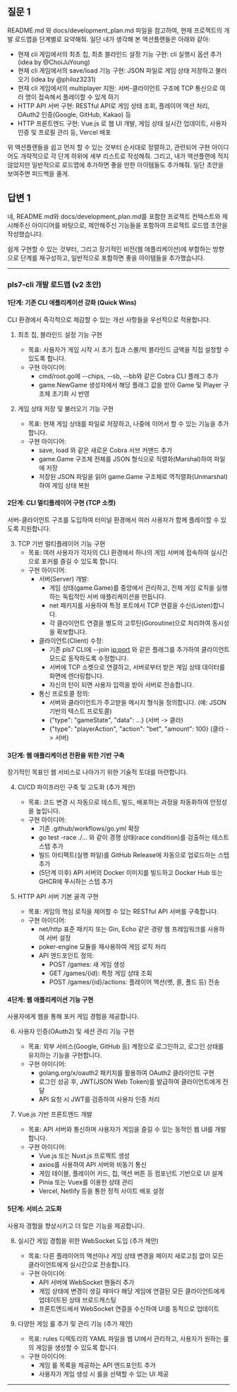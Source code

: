 ## 질문 1

README.md 와 docs/development_plan.md 파일을 참고하여, 현재 프로젝트의 개발 로드맵을 단계별로 요약해줘. 일단 내가 생각해 본 액션플랜들은 아래와 같아:

- 현재 cli 게임에서의 최초 칩, 최초 블라인드 설정 기능 구현: cli 실행시 옵션 추가 (idea by @ChoiJuYoung)
- 현재 cli 게임에서의 save/load 기능 구현: JSON 파일로 게임 상태 저장하고 불러오기 (idea by @philoz3231)
- 현재 cli 게임에서의 multiplayer 지원: 서버-클라이언트 구조에 TCP 통신으로 여러 명이 접속해서 플레이할 수 있게 하기
- HTTP API 서버 구현: RESTful API로 게임 상태 조회, 플레이어 액션 처리, OAuth2 인증(Google, GitHub, Kakao) 등
- HTTP 프론트엔드 구현: Vue.js 로 웹 UI 개발, 게임 상태 실시간 업데이트, 사용자 인증 및 프로필 관리 등, Vercel 배포

위 액션플랜들을 쉽고 먼저 할 수 있는 것부터 순서대로 정렬하고, 관련되어 구현 아이디어도 개략적으로 각 단계 하위에 세부 리스트로 작성해줘. 그리고, 내가 액션플랜에 적지 않았지만 일반적으로 로드맵에 추가하면 좋을 만한 아이템들도 추가해줘. 일단 초안을 보여주면 피드백을 줄게.

## 답변 1

네, README.md와 docs/development_plan.md를 포함한 프로젝트 컨텍스트와 제시해주신 아이디어를 바탕으로, 제안해주신 기능들을 포함하여 프로젝트 로드맵 초안을 작성했습니다.

쉽게 구현할 수 있는 것부터, 그리고 장기적인 비전(웹 애플리케이션)에 부합하는 방향으로 단계를 재구성하고, 일반적으로 포함하면 좋을 아이템들을 추가했습니다.

---

### pls7-cli 개발 로드맵 (v2 초안)

#### 1단계: 기존 CLI 애플리케이션 강화 (Quick Wins)

CLI 환경에서 즉각적으로 체감할 수 있는 개선 사항들을 우선적으로 적용합니다.

1. 최초 칩, 블라인드 설정 기능 구현
    * 목표: 사용자가 게임 시작 시 초기 칩과 스몰/빅 블라인드 금액을 직접 설정할 수 있도록 합니다.
    * 구현 아이디어:
        * cmd/root.go에 --chips, --sb, --bb와 같은 Cobra CLI 플래그 추가
        * game.NewGame 생성자에서 해당 플래그 값을 받아 Game 및 Player 구조체 초기화 시 반영

2. 게임 상태 저장 및 불러오기 기능 구현
    * 목표: 현재 게임 상태를 파일로 저장하고, 나중에 이어서 할 수 있는 기능을 추가합니다.
    * 구현 아이디어:
        * save, load 와 같은 새로운 Cobra 서브 커맨드 추가
        * game.Game 구조체 전체를 JSON 형식으로 직렬화(Marshal)하여 파일에 저장
        * 저장된 JSON 파일을 읽어 game.Game 구조체로 역직렬화(Unmarshal)하여 게임 상태 복원

#### 2단계: CLI 멀티플레이어 구현 (TCP 소켓)

서버-클라이언트 구조를 도입하여 터미널 환경에서 여러 사용자가 함께 플레이할 수 있도록 지원합니다.

3. TCP 기반 멀티플레이어 기능 구현
    * 목표: 여러 사용자가 각자의 CLI 환경에서 하나의 게임 서버에 접속하여 실시간으로 포커를 즐길 수 있도록 합니다.
    * 구현 아이디어:
        * 서버(Server) 개발:
            * 게임 상태(game.Game)를 중앙에서 관리하고, 전체 게임 로직을 실행하는 독립적인 서버 애플리케이션을 만듭니다.
            * net 패키지를 사용하여 특정 포트에서 TCP 연결을 수신(Listen)합니다.
            * 각 클라이언트 연결을 별도의 고루틴(Goroutine)으로 처리하여 동시성을 확보합니다.
        * 클라이언트(Client) 수정:
            * 기존 pls7 CLI에 --join <ip:port> 와 같은 플래그를 추가하여 클라이언트 모드로 동작하도록 수정합니다.
            * 서버에 TCP 소켓으로 연결하고, 서버로부터 받은 게임 상태 데이터를 화면에 렌더링합니다.
            * 자신의 턴이 되면 사용자 입력을 받아 서버로 전송합니다.
        * 통신 프로토콜 정의:
            * 서버와 클라이언트가 주고받을 메시지 형식을 정의합니다. (예: JSON 기반의 텍스트 프로토콜)
            * {"type": "gameState", "data": ...} (서버 -> 클라)
            * {"type": "playerAction", "action": "bet", "amount": 100} (클라 -> 서버)

#### 3단계: 웹 애플리케이션 전환을 위한 기반 구축

장기적인 목표인 웹 서비스로 나아가기 위한 기술적 토대를 마련합니다.

4. CI/CD 파이프라인 구축 및 고도화 (추가 제안)
    * 목표: 코드 변경 시 자동으로 테스트, 빌드, 배포하는 과정을 자동화하여 안정성을 높입니다.
    * 구현 아이디어:
        * 기존 .github/workflows/go.yml 확장
        * go test -race ./... 와 같이 경쟁 상태(race condition)를 검출하는 테스트 스텝 추가
        * 빌드 아티팩트(실행 파일)를 GitHub Release에 자동으로 업로드하는 스텝 추가
        * (5단계 이후) API 서버의 Docker 이미지를 빌드하고 Docker Hub 또는 GHCR에 푸시하는 스텝 추가

5. HTTP API 서버 기본 골격 구현
    * 목표: 게임의 핵심 로직을 제어할 수 있는 RESTful API 서버를 구축합니다.
    * 구현 아이디어:
        * net/http 표준 패키지 또는 Gin, Echo 같은 경량 웹 프레임워크를 사용하여 서버 설정
        * poker-engine 모듈을 재사용하여 게임 로직 처리
        * API 엔드포인트 정의:
            * POST /games: 새 게임 생성
            * GET /games/{id}: 특정 게임 상태 조회
            * POST /games/{id}/actions: 플레이어 액션(벳, 콜, 폴드 등) 전송

#### 4단계: 웹 애플리케이션 기능 구현

사용자에게 웹을 통해 포커 게임 경험을 제공합니다.

6. 사용자 인증(OAuth2) 및 세션 관리 기능 구현
    * 목표: 외부 서비스(Google, GitHub 등) 계정으로 로그인하고, 로그인 상태를 유지하는 기능을 구현합니다.
    * 구현 아이디어:
        * golang.org/x/oauth2 패키지를 활용하여 OAuth2 클라이언트 구현
        * 로그인 성공 후, JWT(JSON Web Token)를 발급하여 클라이언트에게 전달
        * API 요청 시 JWT를 검증하여 사용자 인증 처리

7. Vue.js 기반 프론트엔드 개발
    * 목표: API 서버와 통신하며 사용자가 게임을 즐길 수 있는 동적인 웹 UI를 개발합니다.
    * 구현 아이디어:
        * Vue.js 또는 Nuxt.js 프로젝트 생성
        * axios를 사용하여 API 서버와 비동기 통신
        * 게임 테이블, 플레이어 카드, 칩, 액션 버튼 등 컴포넌트 기반으로 UI 설계
        * Pinia 또는 Vuex를 이용한 상태 관리
        * Vercel, Netlify 등을 통한 정적 사이트 배포 설정

#### 5단계: 서비스 고도화

사용자 경험을 향상시키고 더 많은 기능을 제공합니다.

8. 실시간 게임 경험을 위한 WebSocket 도입 (추가 제안)
    * 목표: 다른 플레이어의 액션이나 게임 상태 변경을 페이지 새로고침 없이 모든 클라이언트에게 실시간으로 전송합니다.
    * 구현 아이디어:
        * API 서버에 WebSocket 핸들러 추가
        * 게임 상태에 변경이 생길 때마다 해당 게임에 연결된 모든 클라이언트에게 업데이트된 상태 브로드캐스팅
        * 프론트엔드에서 WebSocket 연결을 수신하여 UI를 동적으로 업데이트

9. 다양한 게임 룰 추가 및 관리 기능 (추가 제안)
    * 목표: rules 디렉토리의 YAML 파일을 웹 UI에서 관리하고, 사용자가 원하는 룰의 게임을 생성할 수 있도록 합니다.
    * 구현 아이디어:
        * 게임 룰 목록을 제공하는 API 엔드포인트 추가
        * 사용자가 게임 생성 시 룰을 선택할 수 있는 UI 제공

---
